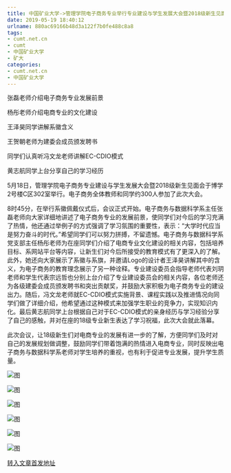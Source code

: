 ```yaml
---
title: 中国矿业大学->管理学院电子商务专业举行专业建设与学生发展大会暨2018级新生见面会 | cumt.net.cn
date: 2019-05-19 18:40:12
urlname: 880ac69166b48d3a122f7b0fe488c8a8
tags: 
- cumt.net.cn
- cumt
- 中国矿业大学
- 矿大
categories:
- cumt.net.cn
- 中国矿业大学
---
```



张磊老师介绍电子商务专业发展前景

杨彤老师介绍电商专业的文化建设

王泽昊同学讲解系徽含义

王贺朝老师为建委会成员颁发聘书

同学们认真听冯文龙老师讲解EC-CDIO模式

黄志航同学上台分享自己的学习经历

5月18日，管理学院电子商务专业建设与学生发展大会暨2018级新生见面会于博学2号楼C区302室举行。电子商务全体教师和同学约300人参加了此次大会。

8时45分，在举行系徽佩戴仪式后，会议正式开始。电子商务与数据科学系主任张磊老师向大家详细地讲述了电子商务专业的发展前景，使同学们对今后的学习充满了热情，他还通过举例子的方式强调了学习氛围的重要性，表示：“大学时代应当是努力奋斗的时代。”希望同学们可以努力拼搏，不留遗憾。电子商务与数据科学系党支部主任杨彤老师为在座同学们介绍了电商专业文化建设的相关内容，包括培养目标、系网站平台等内容，让新生们对今后所接受的教育模式有了更深入的了解。此外，她还向大家展示了系徽与系旗，并邀请Logo的设计者王泽昊讲解其中的含义，为电子商务的教育理念展示了另一种诠释。专业建设委员会指导老师代表刘玥老师和学生代表宗远哲也分别上台介绍了专业建设委员会的相关内容，各位老师还为各级建委会成员颁发聘书和突出贡献奖，并鼓励大家积极为电子商务专业的建设出力。随后，冯文龙老师就EC-CDIO模式实施背景、课程实践以及推进情况向同学们做了详细介绍，他希望通过这种模式来加强学生职业的竞争力，实现知识内化。最后黄志航同学上台根据自己对于EC-CDIO模式的亲身经历与学习经验分享了自己的感触，并对在座的18级专业新生表达了学习祝福，此次大会就此落幕。

此次会议，让18级新生们对电商专业的发展有进一步的了解，方便同学们及时对自己的发展规划做调整，鼓励同学们带着饱满的热情进入电商专业，同时反映出电子商务与数据科学系老师对学生培养的重视，也有利于促进专业发展，提升学生质量。



![图](http://xwzx.cumt.edu.cn/_upload/article/images/68/35/1dd2aec74ec999ab87aab8872b0c/8a986106-55b6-480f-bd36-9e4a8638c0f3.jpg)

![图](http://xwzx.cumt.edu.cn/_upload/article/images/68/35/1dd2aec74ec999ab87aab8872b0c/8a209f3f-5640-4706-bef2-37b16171881d.jpg)

![图](http://xwzx.cumt.edu.cn/_upload/article/images/68/35/1dd2aec74ec999ab87aab8872b0c/0bcc8844-6d37-48df-8825-c6bfc39283f1.jpg)

![图](http://xwzx.cumt.edu.cn/_upload/article/images/68/35/1dd2aec74ec999ab87aab8872b0c/30e99ab8-ba92-4c3b-9cfb-50378c063199.jpg)

![图](http://xwzx.cumt.edu.cn/_upload/article/images/68/35/1dd2aec74ec999ab87aab8872b0c/9f9c5a66-24ae-4371-a627-d25a6d995162.jpg)

![图](http://xwzx.cumt.edu.cn/_upload/article/images/68/35/1dd2aec74ec999ab87aab8872b0c/201f4924-1246-4e25-8ee2-0946c90aa163.jpg)

[转入文章首发地址](http://xwzx.cumt.edu.cn/04/40/c523a525376/page.htm)